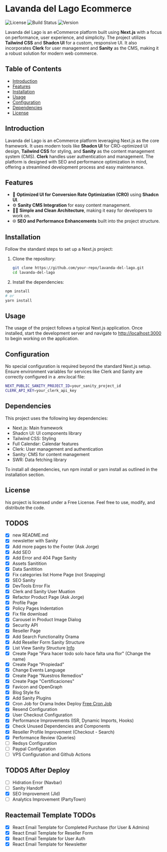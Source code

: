 # Lavanda del Lago Ecommerce

![License](https://img.shields.io/badge/license-MIT-blue.svg)
![Build Status](https://img.shields.io/badge/build-passing-brightgreen.svg)
![Version](https://img.shields.io/badge/version-4.0.0-yellow.svg)

Lavanda del Lago is an eCommerce platform built using **Next.js** with a focus on performance, user experience, and simplicity. The project utilizes **Tailwind CSS** and **Shadcn UI** for a custom, responsive UI. It also incorporates **Clerk** for user management and **Sanity** as the CMS, making it a robust solution for modern web commerce.

## Table of Contents

- [Introduction](#introduction)
- [Features](#features)
- [Installation](#installation)
- [Usage](#usage)
- [Configuration](#configuration)
- [Dependencies](#dependencies)
- [License](#license)

## Introduction

Lavanda del Lago is an eCommerce platform leveraging Next.js as the core framework. It uses modern tools like **Shadcn UI** for CRO-optimized UI design, **Tailwind CSS** for styling, and **Sanity** as the content management system (CMS). **Clerk** handles user authentication and management. The platform is designed with SEO and performance optimization in mind, offering a streamlined development process and easy maintenance.

## Features

- 🤑 **Optimized UI for Conversion Rate Optimization (CRO)** using **Shadcn UI**.
- ⚙️ **Sanity CMS Integration** for easy content management.
- 👨‍💻 **Simple and Clean Architecture**, making it easy for developers to work on.
- 🌐 **SEO and Performance Enhancements** built into the project structure.

## Installation

Follow the standard steps to set up a Next.js project:

1. Clone the repository:

   ```bash
   git clone https://github.com/your-repo/lavanda-del-lago.git
   cd lavanda-del-lago
   ```

2. Install the dependencies:

```bash
npm install
# or
yarn install
```

## Usage

The usage of the project follows a typical Next.js application. Once installed, start the development server and navigate to <http://localhost:3000> to begin working on the application.

## Configuration

No special configuration is required beyond the standard Next.js setup. Ensure environment variables for services like Clerk and Sanity are correctly configured in a .env.local file:

```bash
NEXT_PUBLIC_SANITY_PROJECT_ID=your_sanity_project_id
CLERK_API_KEY=your_clerk_api_key
```

## Dependencies

This project uses the following key dependencies:

- Next.js: Main framework
- Shadcn UI: UI components library
- Tailwind CSS: Styling
- Full Calendar: Calendar features
- Clerk: User management and authentication
- Sanity: CMS for content management
- SWR: Data fetching library

To install all dependencies, run npm install or yarn install as outlined in the installation section.

## License

his project is licensed under a Free License. Feel free to use, modify, and distribute the code.

## TODOS

- [x] new README.md
- [x] newsletter with Sanity
- [x] Add more pages to the Footer (Ask Jorge)
- [x] Add SEO
- [x] Add Error and 404 Page Sanity
- [x] Assets Sanitition
- [x] Data Sanitition
- [x] Fix categories list Home Page (not Snapping)
- [x] SEO Sanity
- [x] DevTools Error Fix
- [x] Clerk and Sanity User Muation
- [x] Refactor Product Page (Ask Jorge)
- [x] Profile Page
- [x] Policy Pages Indentation
- [x] Fix file download
- [x] Carousel in Product Image Dialog
- [x] Security API
- [x] Reseller Page
- [x] Add Search Functionality Orama
- [x] Add Reseller Form Sanity Structure
- [x] List View Sanity Structure [Info](https://www.sanity.io/docs/structure-builder-introduction)
- [x] Create Page "Para hacer todo solo hace falta una flor" (Change the name)
- [x] Create Page "Propiedad"
- [x] Change Events Language
- [x] Create Page "Nuestros Remedios"
- [x] Create Page "Certificaciones"
- [x] Favicon and OpenGraph
- [x] Blog Style fix
- [x] Add Sanity Plugins
- [x] Cron Job for Orama Index Deploy [Free Cron Job](https://cron-job.org/en/)
- [x] Resend Configuration
- [x] User Checkout Configuration
- [x] Performance Improvements (ISR, Dynamic Imports, Hooks)
- [x] Check Unused Dependencies and Components
- [x] Reseller Profile Improvement (Checkout - Search)
- [x] Performance Review (Queries)
- [ ] Redsys Configuration
- [ ] Paypal Configuration
- [ ] VPS Configuration and Github Actions

## TODOS After Deploy

- [ ] Hidration Error (Navbar)
- [ ] Sanity Handoff
- [x] SEO Improvement (Jld)
- [ ] Analytics Improvement (PartyTown)

## Reactemail Template TODOs

- [x] React Email Template for Completed Purchase (for User & Admins)
- [x] React Email Template for Reseller Form
- [x] React Email Template for User Auth
- [x] React Email Template for Newsletter
